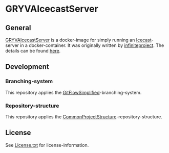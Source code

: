 # GRYVAIcecastServer

## General

[GRYVAIcecastServer](https://github.com/anionDev/GRYVAIcecastServer) is a docker-image for simply running an [Icecast](https://icecast.org)-server in a docker-container.
It was originally written by [infiniteproject](https://github.com/infiniteproject/icecast).
The details can be found [here](https://github.com/anionDev/GRYVAIcecastServer/tree/main/GRYVAIcecastServer).

## Development

### Branching-system

This repository applies the [GitFlowSimplified](https://projects.aniondev.de/PublicProjects/Common/ProjectTemplates/-/blob/main/Conventions/BranchingSystem/GitFlowSimplified/GitFlowSimplified.md)-branching-system.

### Repository-structure

This repository applies the [CommonProjectStructure](https://projects.aniondev.de/PublicProjects/Common/ProjectTemplates/-/blob/main/Conventions/RepositoryStructure/CommonProjectStructure/CommonProjectStructure.md)-repository-structure.

## License

See [License.txt](https://raw.githubusercontent.com/anionDev/GRYVAIcecastServer/main/License.txt) for license-information.
